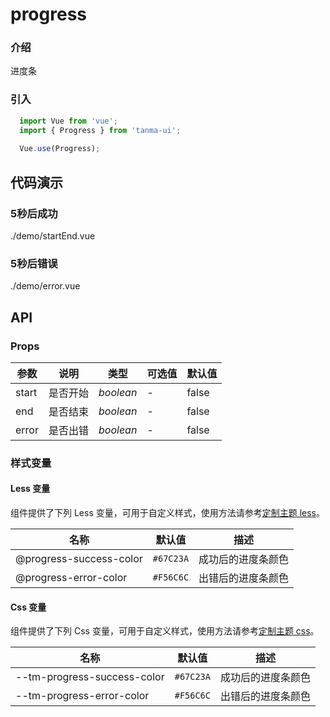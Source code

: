 # progress

### 介绍

进度条

### 引入

```js
  import Vue from 'vue';
  import { Progress } from 'tanma-ui';
  
  Vue.use(Progress);
```

## 代码演示

### 5秒后成功

<demo-code>./demo/startEnd.vue</demo-code>

### 5秒后错误

<demo-code>./demo/error.vue</demo-code>

## API

### Props

参数 | 说明 | 类型 | 可选值 | 默认值
-- | -- | -- | -- | --
start | 是否开始 | _boolean_ | - | false
end | 是否结束 | _boolean_ | - | false
error | 是否出错 | _boolean_ | - | false


### 样式变量

#### Less 变量

组件提供了下列 Less 变量，可用于自定义样式，使用方法请参考[定制主题 less](#/theme)。

名称 | 默认值 | 描述
-- | -- | --
@progress-success-color | `#67C23A`| 成功后的进度条颜色
@progress-error-color | `#F56C6C`| 出错后的进度条颜色

#### Css 变量

组件提供了下列 Css 变量，可用于自定义样式，使用方法请参考[定制主题 css](#/theme2)。

名称 | 默认值 | 描述
-- | -- | --
--tm-progress-success-color | `#67C23A`| 成功后的进度条颜色
--tm-progress-error-color | `#F56C6C`| 出错后的进度条颜色